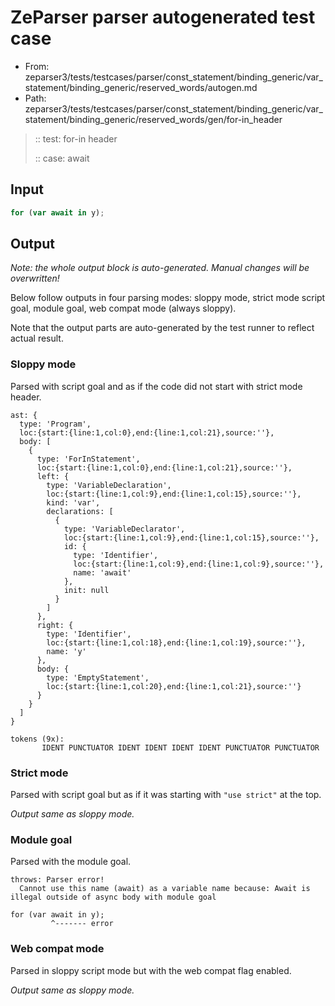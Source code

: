 # ZeParser parser autogenerated test case

- From: zeparser3/tests/testcases/parser/const_statement/binding_generic/var_statement/binding_generic/reserved_words/autogen.md
- Path: zeparser3/tests/testcases/parser/const_statement/binding_generic/var_statement/binding_generic/reserved_words/gen/for-in_header

> :: test: for-in header
>
> :: case: await

## Input


`````js
for (var await in y);
`````

## Output

_Note: the whole output block is auto-generated. Manual changes will be overwritten!_

Below follow outputs in four parsing modes: sloppy mode, strict mode script goal, module goal, web compat mode (always sloppy).

Note that the output parts are auto-generated by the test runner to reflect actual result.

### Sloppy mode

Parsed with script goal and as if the code did not start with strict mode header.

`````
ast: {
  type: 'Program',
  loc:{start:{line:1,col:0},end:{line:1,col:21},source:''},
  body: [
    {
      type: 'ForInStatement',
      loc:{start:{line:1,col:0},end:{line:1,col:21},source:''},
      left: {
        type: 'VariableDeclaration',
        loc:{start:{line:1,col:9},end:{line:1,col:15},source:''},
        kind: 'var',
        declarations: [
          {
            type: 'VariableDeclarator',
            loc:{start:{line:1,col:9},end:{line:1,col:15},source:''},
            id: {
              type: 'Identifier',
              loc:{start:{line:1,col:9},end:{line:1,col:9},source:''},
              name: 'await'
            },
            init: null
          }
        ]
      },
      right: {
        type: 'Identifier',
        loc:{start:{line:1,col:18},end:{line:1,col:19},source:''},
        name: 'y'
      },
      body: {
        type: 'EmptyStatement',
        loc:{start:{line:1,col:20},end:{line:1,col:21},source:''}
      }
    }
  ]
}

tokens (9x):
       IDENT PUNCTUATOR IDENT IDENT IDENT IDENT PUNCTUATOR PUNCTUATOR
`````

### Strict mode

Parsed with script goal but as if it was starting with `"use strict"` at the top.

_Output same as sloppy mode._

### Module goal

Parsed with the module goal.

`````
throws: Parser error!
  Cannot use this name (await) as a variable name because: Await is illegal outside of async body with module goal

for (var await in y);
         ^------- error
`````


### Web compat mode

Parsed in sloppy script mode but with the web compat flag enabled.

_Output same as sloppy mode._

